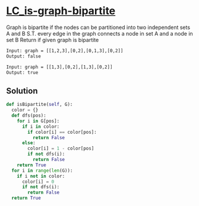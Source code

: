 # [LC_is-graph-bipartite](https://leetcode.com/problems/is-graph-bipartite)

Graph is bipartite if the nodes can be partitioned into two independent sets A and B
S.T. every edge in the graph connects a node in set A and a node in set B
Return if given graph is bipartite

```txt
Input: graph = [[1,2,3],[0,2],[0,1,3],[0,2]]
Output: false

Input: graph = [[1,3],[0,2],[1,3],[0,2]]
Output: true
```

## Solution

```py
def isBipartite(self, G):
  color = {}
  def dfs(pos):
    for i in G[pos]:
      if i in color:
        if color[i] == color[pos]:
          return False
      else:
        color[i] = 1 - color[pos]
        if not dfs(i):
          return False
    return True
  for i in range(len(G)):
    if i not in color:
      color[i] = 0
      if not dfs(i):
        return False
  return True
```
